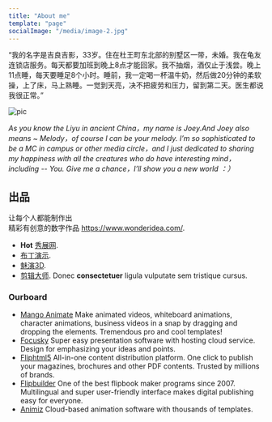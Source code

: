 ```yaml
---
title: "About me"
template: "page"
socialImage: "/media/image-2.jpg"
---
```


“我的名字是吉良吉影，33岁。住在杜王町东北部的别墅区一带，未婚。我在龟友连锁店服务。每天都要加班到晚上8点才能回家。我不抽烟，酒仅止于浅尝。晚上11点睡，每天要睡足8个小时。睡前，我一定喝一杯温牛奶，然后做20分钟的柔软操，上了床，马上熟睡。一觉到天亮，决不把疲劳和压力，留到第二天。医生都说我很正常。”

![pic](/media/image-2.jpg)

*As you know the Liyu in ancient China，my name is Joey.And Joey also means ~ Melody，of course I can be your melody. I’m so sophisticated to be a MC in campus or other media circle，and I just dedicated to sharing my happiness with all the creatures who do have interesting mind，including -- You. Give me a chance，I’ll show you a new world ：）*

## 出品

让每个人都能制作出  
精彩有创意的数字作品 https://www.wonderidea.com/.

+ **Hot** [秀展网](https://www.xiuzhan365.com/).
+ [布丁演示](https://buding.show/?from=wi).
+ [魅演3D](https://www.focusky.com.cn/meiyan/).
+ [剪辑大师](https://www.animiz.cn/videoclipmaster/). Donec **consectetuer** ligula vulputate sem tristique cursus.

### Ourboard
+ [Mango Animate](https://mangoanimate.com/)
Make animated videos, whiteboard animations, character animations, business videos in a snap by dragging and dropping the elements. Tremendous pro and cool templates!
+ [Focusky](http://focusky.com/)
Super easy presentation software with hosting cloud service.  Design for emphasizing your ideas and points.
+ [Fliphtml5](https://fliphtml5.com/)
All-in-one content distribution platform. One click to publish your magazines, brochures and other PDF contents. Trusted by millions of brands.
+ [Flipbuilder](https://www.flipbuilder.com/)
One of the best flipbook maker programs since 2007. Multilingual and super user-friendly interface makes digital publishing easy for everyone.
+ [Animiz](http://animiz.com/)
Cloud-based animation software with  thousands of templates.